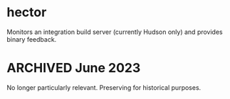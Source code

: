 # hector
Monitors an integration build server (currently Hudson only) and provides binary feedback.

# ARCHIVED June 2023
No longer particularly relevant. Preserving for historical purposes. 
